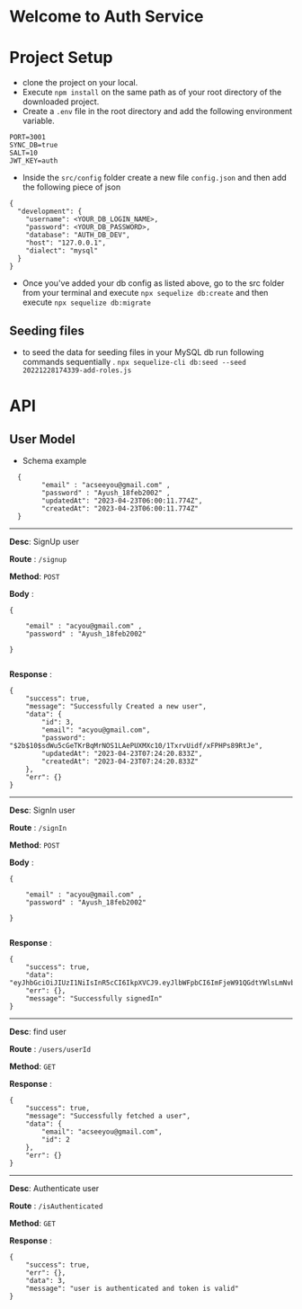 # Welcome to Auth Service 

# Project Setup 

- clone the project on your local.
- Execute `npm install` on the same path as of your root directory of the downloaded project. 
- Create a `.env` file in the root directory and add the following environment variable.

```
PORT=3001
SYNC_DB=true
SALT=10
JWT_KEY=auth
```

- Inside the `src/config` folder create a new file `config.json` and then add the following piece of json

```
{
  "development": {
    "username": <YOUR_DB_LOGIN_NAME>,
    "password": <YOUR_DB_PASSWORD>,
    "database": "AUTH_DB_DEV",
    "host": "127.0.0.1",
    "dialect": "mysql"
  }
}

```

- Once you've added your db config as listed above, go to the src folder from your terminal and execute `npx sequelize db:create`
and then execute `npx sequelize db:migrate`


## Seeding files 
- to seed the data for seeding files in your MySQL db run following commands sequentially .
     `npx sequelize-cli db:seed --seed 20221228174339-add-roles.js`

# API

## User Model 

- Schema example 

```
  {
        "email" : "acseeyou@gmail.com" , 
        "password" : "Ayush_18feb2002" , 
        "updatedAt": "2023-04-23T06:00:11.774Z",
        "createdAt": "2023-04-23T06:00:11.774Z"
  }

```

---

**Desc**: SignUp user

**Route** : `/signup`

**Method**: `POST`

**Body** : 

```
{

    "email" : "acyou@gmail.com" , 
    "password" : "Ayush_18feb2002"

}
  
```

**Response** : 

```
{
    "success": true,
    "message": "Successfully Created a new user",
    "data": {
        "id": 3,
        "email": "acyou@gmail.com",
        "password": "$2b$10$sdWu5cGeTKrBqMrNOS1LAePUXMXc10/1TxrvUidf/xFPHPs89RtJe",
        "updatedAt": "2023-04-23T07:24:20.833Z",
        "createdAt": "2023-04-23T07:24:20.833Z"
    },
    "err": {}
}
```
---

**Desc**: SignIn user

**Route** : `/signIn`

**Method**: `POST`

**Body** : 

```
{

    "email" : "acyou@gmail.com" , 
    "password" : "Ayush_18feb2002"

}
  
```

**Response** : 

```
{
    "success": true,
    "data": "eyJhbGciOiJIUzI1NiIsInR5cCI6IkpXVCJ9.eyJlbWFpbCI6ImFjeW91QGdtYWlsLmNvbSIsImlkIjozLCJpYXQiOjE2ODIzMTQ1MDIsImV4cCI6MTY4MjQwMDkwMn0.SswhyezbqtuQrBhRzkHXx5edoOEISrSsA6Wn9uGu2vU",
    "err": {},
    "message": "Successfully signedIn"
}

```

---


**Desc**: find user 

**Route** : `/users/userId`

**Method**: `GET`

**Response** : 

```
{
    "success": true,
    "message": "Successfully fetched a user",
    "data": {
        "email": "acseeyou@gmail.com",
        "id": 2
    },
    "err": {}
}

```
---

**Desc**: Authenticate user 

**Route** : `/isAuthenticated`

**Method**: `GET`

**Response** : 

```
{
    "success": true,
    "err": {},
    "data": 3,
    "message": "user is authenticated and token is valid"
}

```





